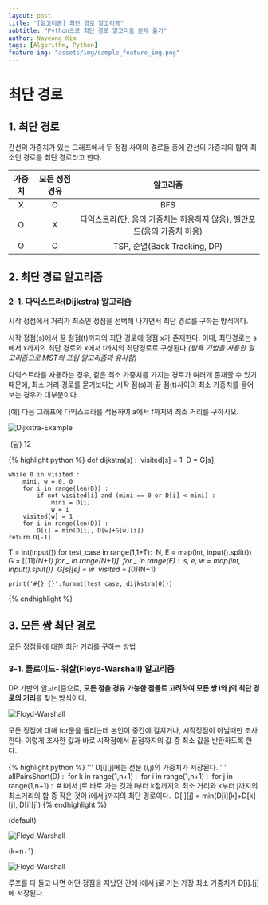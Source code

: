 ```yaml
---
layout: post
title: "[알고리즘] 최단 경로 알고리즘"
subtitle: "Python으로 최단 경로 알고리즘 문제 풀기"
author: Nayeong Kim
tags: [Algorithm, Python]
feature-img: "assets/img/sample_feature_img.png"
---
```


# 최단 경로

## 1. 최단 경로

간선의 가중치가 있는 그래프에서 두 정점 사이의 경로들 중에 간선의 가중치의 합이 최소인 경로를 최단 경로라고 한다.

| 가중치 | 모든 정점 경유 |                           알고리즘                           |
| :----: | :------------: | :----------------------------------------------------------: |
|   X    |       O        |                             BFS                              |
|   O    |       X        | 다익스트라(단, 음의 가중치는 허용하지 않음), 벨만포드(음의 가중치 허용) |
|   O    |       O        |                 TSP, 순열(Back Tracking, DP)                 |



## 2. 최단 경로 알고리즘

### 2-1. 다익스트라(Dijkstra) 알고리즘

시작 정점에서 거리가 최소인 정점을 선택해 나가면서 최단 경로를 구하는 방식이다.

시작 정점(s)에서 끝 정점(t)까지의 최단 경로에 정점 x가 존재한다. 이때, 최단경로는 s에서 x까지의 최단 경로와 x에서 t까지의 최단경로로 구성된다.*(탐욕 기법을 사용한 알고리즘으로 MST의  프림 알고리즘과 유사함)*

다익스트라를 사용하는 경우, 같은 최소 가중치를 가지는 경로가 여러개 존재할 수 있기 때문에, 최소 거리 경로를 묻기보다는 시작 점(s)과 끝 점(t)사이의 최소 가중치를 물어보는 경우가 대부분이다.

[예] 다음 그래프에 다익스트라를 적용하여  a에서 f까지의 최소 거리를 구하시오. 

![Dijkstra-Example]({{site.baseurl}}/assets/img/dijkstra01.PNG)

​	(답) 12 

{% highlight python %}
def dijkstra(s) :
​    visited[s] = 1
​    D = G[s]

    while 0 in visited :
        mini, w = 0, 0
        for i in range(len(D)) :
            if not visited[i] and (mini == 0 or D[i] < mini) :
                mini = D[i]
                w = i
        visited[w] = 1
        for i in range(len(D)) :
            D[i] = min(D[i], D[w]+G[w][i])
    return D[-1]


T = int(input())
for test_case in range(1,1+T):
​    N, E = map(int, input().split())
​    G = [[11]*(N+1) for _ in range(N+1)]
​    for _ in range(E) :
​        s, e, w = map(int, input().split())
​        G[s][e] = w
​    visited = [0]*(N+1)

    print('#{} {}'.format(test_case, dijkstra(0)))
{% endhighlight %}



## 3. 모든 쌍 최단 경로

모든 정점들에 대한 최단 거리를 구하는 방법

### 3-1. 플로이드- 워샬(Floyd-Warshall) 알고리즘

DP 기반의 알고리즘으로, **모든 점을 경유 가능한 점들로 고려하여 모든 쌍 i와 j의 최단 경로의 거리**를 찾는 방식이다.

![Floyd-Warshall]({{site.baseurl}}/assets/floydWarshall01.PNG)

모든 정점에 대해 for문을 돌리는데 본인이 중간에 걸치거나, 시작정점이 아닐때만 조사한다.  이렇게 조사한 값과 바로 시작점에서 끝점까지의 값 중 최소 값을 반환하도록 한다.

{% highlight python %}
'''
D[i][j]에는 선분 (i,j)의 가중치가 저장된다.
'''
allPairsShort(D) :
​    for k in range(1,n+1) :
​        for i in range(1,n+1) :
​            for j in range(1,n+1) :
​                # i에서 j로 바로 가는 것과 i부터 k점까지의 최소 거리와 k부터 j까지의 최소거리의 합 중 작은 것이 i에서 j까지의 최단 경로이다. 
​				D[i][j] = min(D[i][k]+D[k][j], D[i][j])
{% endhighlight %}

(default)

![Floyd-Warshall]({{site.baseurl}}/assets/floydWarshall02.PNG)

(k=n+1)

![Floyd-Warshall]({{site.baseurl}}/assets/floydWarshall03.PNG)

루프를 다 돌고 나면 어떤 정점을 지났던 간에 i에서 j로 가는 가장 최소 가중치가 D[i].[j]에 저장된다.

```

```